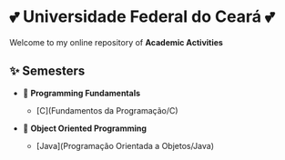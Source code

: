 # 💕 Universidade Federal do Ceará 💕

Welcome to my online repository of **Academic Activities**

## ✨ Semesters

- 🌟 **Programming Fundamentals**
    + [C](Fundamentos da Programação/C)


- 🌟 **Object Oriented Programming**
    + [Java](Programação Orientada a Objetos/Java)

<div style="text-align: right;">

##